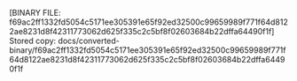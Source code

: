[BINARY FILE: f69ac2ff1332fd5054c5171ee305391e65f92ed32500c99659989f771f64d8122ae8231d8f42311773062d625f335c2c5bf8f02603684b22dffa64490f1f]
Stored copy: docs/converted-binary/f69ac2ff1332fd5054c5171ee305391e65f92ed32500c99659989f771f64d8122ae8231d8f42311773062d625f335c2c5bf8f02603684b22dffa64490f1f
